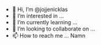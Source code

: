 - 👋 Hi, I’m @jojjenicklas
- 👀 I’m interested in ...
- 🌱 I’m currently learning ...
- 💞️ I’m looking to collaborate on ...
- 📫 How to reach me ...
Namn 
<!---
jojjenicklas/jojjenicklas is a ✨ special ✨ repository because its `README.md` (this file) appears on your GitHub profile.
You can click the Preview link to take a look at your changes.
--->
